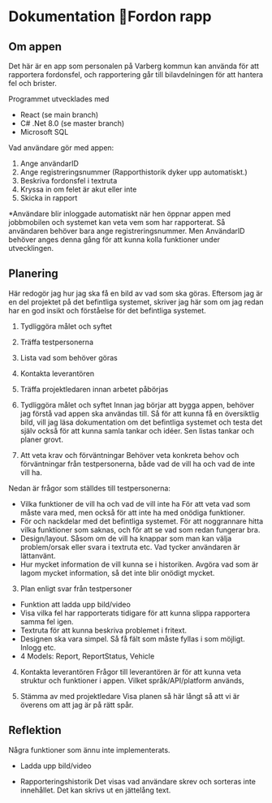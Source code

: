 # Dokumentation 🚙Fordon rapp

## Om appen
Det här är en app som personalen på Varberg kommun kan använda för att rapportera fordonsfel, och rapportering går till bilavdelningen för att hantera fel och brister.

Programmet utvecklades med
- React (se main branch)
- C# .Net 8.0 (se master branch)
- Microsoft SQL

Vad användare gör med appen:

1. Ange användarID
2. Ange registreringsnummer (Rapporthistorik dyker upp automatiskt.)
3. Beskriva fordonsfel i textruta
4. Kryssa in om felet är akut eller inte
5. Skicka in rapport

*Användare blir inloggade automatiskt när hen öppnar appen med jobbmobilen och systemet kan veta vem som har rapporterat. Så användaren behöver bara ange registreringsnummer. Men AnvändarID behöver anges denna gång för att kunna kolla funktioner under utvecklingen.

## Planering
Här redogör jag hur jag ska få en bild av vad som ska göras. Eftersom jag är en del projektet på det befintliga systemet, skriver jag här som om jag redan har en god insikt och förståelse för det befintliga systemet.

1. Tydliggöra målet och syftet
2. Träffa testpersonerna
3. Lista vad som behöver göras
4. Kontakta leverantören
5. Träffa projektledaren innan arbetet påbörjas

1. Tydliggöra målet och syftet
Innan jag börjar att bygga appen, behöver jag förstå vad appen ska användas till. Så för att kunna få en översiktlig bild, vill jag läsa dokumentation om det befintliga systemet och testa det själv också för att kunna samla  tankar och idéer. Sen listas tankar och planer grovt.

2. Att veta krav och förväntningar
Behöver veta konkreta behov och förväntningar från testpersonerna, både vad de vill ha och vad de inte vill ha.

Nedan är frågor som ställdes till testpersonerna:
- Vilka funktioner de vill ha och vad de vill inte ha
	För att veta vad som måste vara med, men också för att inte ha med onödiga funktioner.
- För och nackdelar med det befintliga systemet.
	För att noggrannare hitta vilka funktioner som saknas, och för att se vad som redan fungerar bra.
- Design/layout.
Såsom om de vill ha knappar som man kan välja problem/orsak eller svara i textruta etc. Vad tycker användaren är lättanvänt.
- Hur mycket information de vill kunna se i historiken. 
	Avgöra vad som är lagom mycket information, så det inte blir onödigt mycket.
 
3. Plan enligt svar från testpersoner

- Funktion att ladda upp bild/video
- Visa vilka fel har rapporterats tidigare för att kunna slippa rapportera samma fel igen.
- Textruta för att kunna beskriva problemet i fritext.
- Designen ska vara simpel. Så få fält som måste fyllas i som möjligt. Inlogg etc.
- 4 Models: Report, ReportStatus, Vehicle 

4. Kontakta leverantören
Frågor till leverantören är för att kunna veta struktur och funktioner i appen. Vilket språk/API/platform används, 

5. Stämma av med projektledare
Visa planen så här långt så att vi är överens om att jag är på rätt spår.


## Reflektion
Några funktioner som ännu inte implementerats.

- Ladda upp bild/video

- Rapporteringshistorik
Det visas vad användare skrev och sorteras inte innehållet. Det kan skrivs ut en jättelång text.
